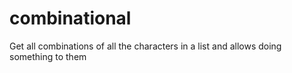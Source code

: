 # combinational
Get all combinations of all the characters in a list and allows doing something to them
